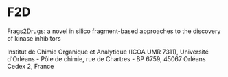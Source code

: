# F2D
Frags2Drugs: a novel in silico fragment-based approaches to the discovery of kinase inhibitors

Institut de Chimie Organique et Analytique (ICOA UMR 7311), Université d'Orléans - Pôle de chimie, rue de Chartres - BP 6759, 45067 Orléans Cedex 2, France
